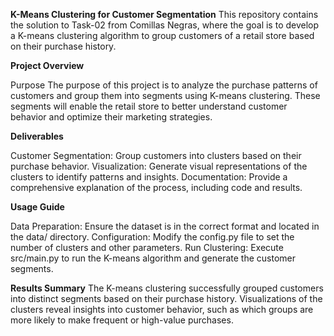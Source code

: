 **K-Means Clustering for Customer Segmentation**
This repository contains the solution to Task-02 from Comillas Negras, where the goal is to develop a K-means clustering algorithm to group customers of a retail store based on their purchase history.

**Project Overview**

Purpose
The purpose of this project is to analyze the purchase patterns of customers and group them into segments using K-means clustering.
These segments will enable the retail store to better understand customer behavior and optimize their marketing strategies.

**Deliverables**

Customer Segmentation: Group customers into clusters based on their purchase behavior.
Visualization: Generate visual representations of the clusters to identify patterns and insights.
Documentation: Provide a comprehensive explanation of the process, including code and results.


**Usage Guide**

Data Preparation: Ensure the dataset is in the correct format and located in the data/ directory.
Configuration: Modify the config.py file to set the number of clusters and other parameters.
Run Clustering: Execute src/main.py to run the K-means algorithm and generate the customer segments.

**Results Summary**
The K-means clustering successfully grouped customers into distinct segments based on their purchase history. 
Visualizations of the clusters reveal insights into customer behavior, such as which groups are more likely to make frequent or high-value purchases.
